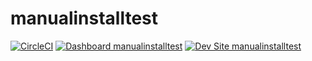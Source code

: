 # manualinstalltest

[![CircleCI](https://circleci.com/gh/bbenesh/manualinstalltest.svg?style=shield)](https://circleci.com/gh/bbenesh/manualinstalltest)
[![Dashboard manualinstalltest](https://img.shields.io/badge/dashboard-manualinstalltest-yellow.svg)](https://dashboard.pantheon.io/sites/80907f22-7e09-4ce8-b236-de17f87a5fd0#dev/code)
[![Dev Site manualinstalltest](https://img.shields.io/badge/site-manualinstalltest-blue.svg)](http://dev-manualinstalltest.pantheonsite.io/)